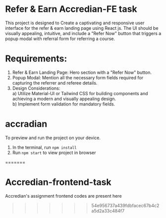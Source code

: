 # Refer & Earn Accredian-FE task
  This project is designed to Create a captivating and responsive user 
  interface for the refer & earn landing page using React js. The UI should 
  be visually appealing, intuitive, and include a "Refer Now" button that 
  triggers a popup modal with referral form for referring a course.

# Requirements:
1. Refer & Earn Landing Page:
   Hero section with a "Refer Now" button.
2. Popup Modal:
   Mention all the necessary form fields required for capturing the referrer 
   and referee details.
3. Design Considerations:
    </br>
   a) Utilize Material-UI or Tailwind CSS for building components and 
       achieving a modern and visually appealing design.
    </br>
   b) Implement form validation for mandatory fields.
  # accradian

  To preview and run the project on your device.
  1) In the terminal, run `npm install`
  2) Run `npm start` to view project in browser
  
=======
# Accredian-frontend-task
Accredian's assignment frontend codes are present here
>>>>>>> 54e956737a439fdbfacec67b4c2a5d2a33c484f7
